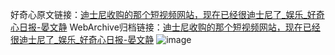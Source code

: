 好奇心原文链接：[迪士尼收购的那个短视频网站，现在已经很迪士尼了_娱乐_好奇心日报-晏文静](https://www.qdaily.com/articles/9121.html)
WebArchive归档链接：[迪士尼收购的那个短视频网站，现在已经很迪士尼了_娱乐_好奇心日报-晏文静](http://web.archive.org/web/20161007135406/http://www.qdaily.com:80/articles/9121.html)
![image](http://ww3.sinaimg.cn/large/007d5XDpgy1g3ve7lrhzpj30u02g9e2g)